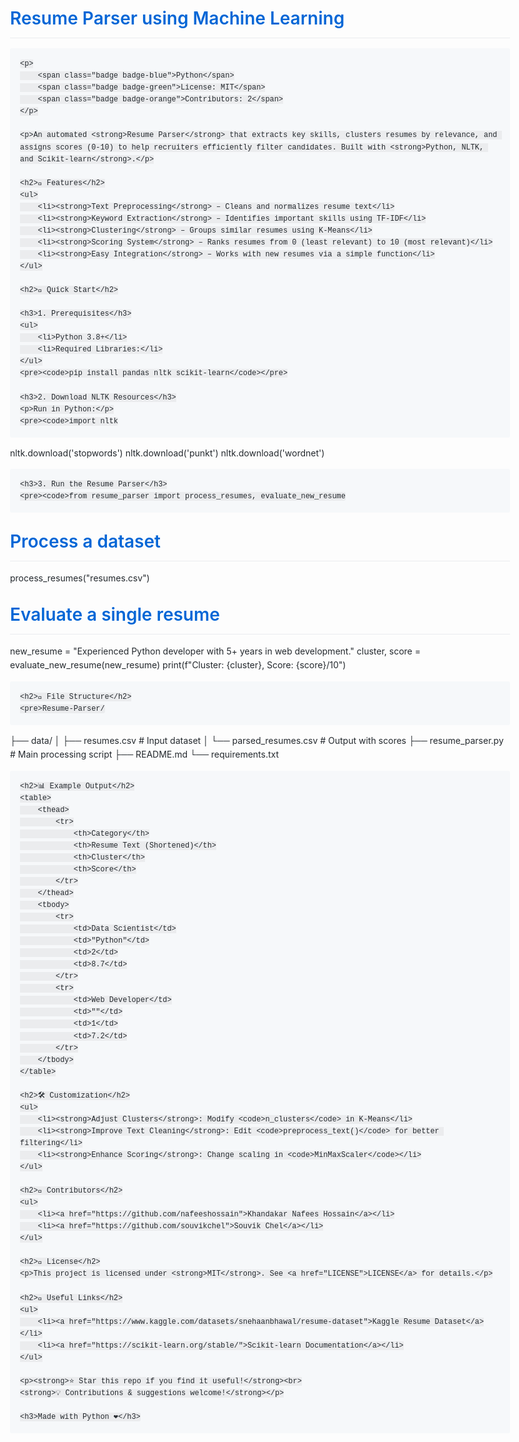 <!DOCTYPE html>
<html>
<head>
    <meta charset="UTF-8">
    <title>Resume Parser using Machine Learning</title>
    <style>
        body {
            font-family: -apple-system, BlinkMacSystemFont, "Segoe UI", Helvetica, Arial, sans-serif;
            line-height: 1.6;
            color: #24292e;
            max-width: 800px;
            margin: 0 auto;
            padding: 20px;
        }
        h1, h2, h3 {
            color: #0366d6;
            margin-top: 24px;
            margin-bottom: 16px;
            font-weight: 600;
        }
        h1 {
            font-size: 2em;
            border-bottom: 1px solid #eaecef;
            padding-bottom: 0.3em;
        }
        h2 {
            font-size: 1.5em;
            border-bottom: 1px solid #eaecef;
            padding-bottom: 0.3em;
        }
        code {
            background-color: rgba(27, 31, 35, 0.05);
            border-radius: 3px;
            padding: 0.2em 0.4em;
            font-family: SFMono-Regular, Consolas, "Liberation Mono", Menlo, monospace;
        }
        pre {
            background-color: #f6f8fa;
            border-radius: 3px;
            padding: 16px;
            overflow: auto;
        }
        .badge {
            display: inline-block;
            padding: 2px 5px;
            border-radius: 3px;
            margin-right: 5px;
            font-size: 0.85em;
            font-weight: 600;
            color: white;
        }
        .badge-blue { background-color: #007ec6; }
        .badge-green { background-color: #28a745; }
        .badge-orange { background-color: #e36209; }
        table {
            border-collapse: collapse;
            width: 100%;
            margin-bottom: 16px;
        }
        th, td {
            border: 1px solid #dfe2e5;
            padding: 6px 13px;
        }
        th {
            background-color: #f6f8fa;
        }
        ul {
            padding-left: 2em;
        }
    </style>
</head>
<body>
    <h1>Resume Parser using Machine Learning</h1>
    
    <p>
        <span class="badge badge-blue">Python</span>
        <span class="badge badge-green">License: MIT</span>
        <span class="badge badge-orange">Contributors: 2</span>
    </p>
    
    <p>An automated <strong>Resume Parser</strong> that extracts key skills, clusters resumes by relevance, and assigns scores (0-10) to help recruiters efficiently filter candidates. Built with <strong>Python, NLTK, and Scikit-learn</strong>.</p>
    
    <h2>📌 Features</h2>
    <ul>
        <li><strong>Text Preprocessing</strong> – Cleans and normalizes resume text</li>
        <li><strong>Keyword Extraction</strong> – Identifies important skills using TF-IDF</li>
        <li><strong>Clustering</strong> – Groups similar resumes using K-Means</li>
        <li><strong>Scoring System</strong> – Ranks resumes from 0 (least relevant) to 10 (most relevant)</li>
        <li><strong>Easy Integration</strong> – Works with new resumes via a simple function</li>
    </ul>
    
    <h2>🚀 Quick Start</h2>
    
    <h3>1. Prerequisites</h3>
    <ul>
        <li>Python 3.8+</li>
        <li>Required Libraries:</li>
    </ul>
    <pre><code>pip install pandas nltk scikit-learn</code></pre>
    
    <h3>2. Download NLTK Resources</h3>
    <p>Run in Python:</p>
    <pre><code>import nltk
nltk.download('stopwords')
nltk.download('punkt')
nltk.download('wordnet')</code></pre>
    
    <h3>3. Run the Resume Parser</h3>
    <pre><code>from resume_parser import process_resumes, evaluate_new_resume

# Process a dataset
process_resumes("resumes.csv")

# Evaluate a single resume
new_resume = "Experienced Python developer with 5+ years in web development."
cluster, score = evaluate_new_resume(new_resume)
print(f"Cluster: {cluster}, Score: {score}/10")</code></pre>
    
    <h2>📂 File Structure</h2>
    <pre>Resume-Parser/
├── data/
│   ├── resumes.csv            # Input dataset
│   └── parsed_resumes.csv     # Output with scores
├── resume_parser.py           # Main processing script
├── README.md
└── requirements.txt</pre>
    
    <h2>📊 Example Output</h2>
    <table>
        <thead>
            <tr>
                <th>Category</th>
                <th>Resume Text (Shortened)</th>
                <th>Cluster</th>
                <th>Score</th>
            </tr>
        </thead>
        <tbody>
            <tr>
                <td>Data Scientist</td>
                <td>"Python"</td>
                <td>2</td>
                <td>8.7</td>
            </tr>
            <tr>
                <td>Web Developer</td>
                <td>""</td>
                <td>1</td>
                <td>7.2</td>
            </tr>
        </tbody>
    </table>
    
    <h2>🛠 Customization</h2>
    <ul>
        <li><strong>Adjust Clusters</strong>: Modify <code>n_clusters</code> in K-Means</li>
        <li><strong>Improve Text Cleaning</strong>: Edit <code>preprocess_text()</code> for better filtering</li>
        <li><strong>Enhance Scoring</strong>: Change scaling in <code>MinMaxScaler</code></li>
    </ul>
    
    <h2>🤝 Contributors</h2>
    <ul>
        <li><a href="https://github.com/nafeeshossain">Khandakar Nafees Hossain</a></li>
        <li><a href="https://github.com/souvikchel">Souvik Chel</a></li>
    </ul>
    
    <h2>📜 License</h2>
    <p>This project is licensed under <strong>MIT</strong>. See <a href="LICENSE">LICENSE</a> for details.</p>
    
    <h2>🔗 Useful Links</h2>
    <ul>
        <li><a href="https://www.kaggle.com/datasets/snehaanbhawal/resume-dataset">Kaggle Resume Dataset</a></li>
        <li><a href="https://scikit-learn.org/stable/">Scikit-learn Documentation</a></li>
    </ul>
    
    <p><strong>⭐ Star this repo if you find it useful!</strong><br>
    <strong>💡 Contributions & suggestions welcome!</strong></p>
    
    <h3>Made with Python ❤️</h3>
</body>
</html>
